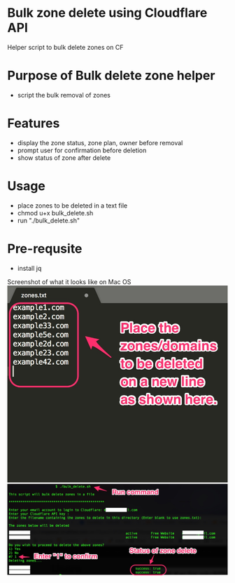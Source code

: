 # Bulk zone delete using Cloudflare API
Helper script to bulk delete zones on CF

# Purpose of Bulk delete zone helper
- script the bulk removal of zones


# Features
- display the zone status, zone plan, owner before removal
- prompt user for confirmation before deletion
- show status of zone after delete


# Usage
- place zones to be deleted in a text file
- chmod u+x bulk_delete.sh
- run "./bulk_delete.sh"


# Pre-requsite
- install jq


Screenshot of what it looks like on Mac OS
![screenshot](https://raw.githubusercontent.com/marknismo/bulk_zone_delete_cloudflare/master/zones.jpg)
![screenshot](https://raw.githubusercontent.com/marknismo/bulk_zone_delete_cloudflare/master/bulk_delete.jpg)
